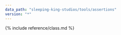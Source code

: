 ```yaml
---
data_path: "sleeping-king-studios/tools/assertions"
version: "*"
---
```


{% include reference/class.md %}
